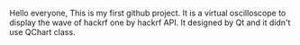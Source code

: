 Hello everyone, This is my first github project. It is a virtual oscilloscope to display the wave of hackrf one by hackrf API. It designed by Qt and it didn't use QChart class.
